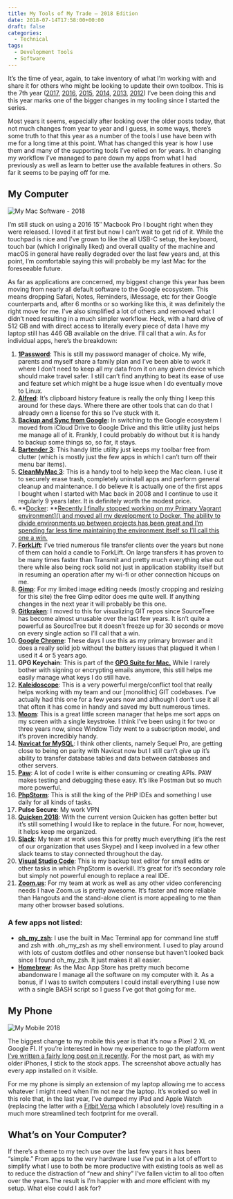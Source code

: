 ```yaml
---
title: My Tools of My Trade – 2018 Edition
date: 2018-07-14T17:58:00+00:00
draft: false
categories:
  - Technical
tags:
  - Development Tools
  - Software
---
```


It’s the time of year, again, to take inventory of what I’m working with and share it for others who might be looking to update their own toolbox. This is the 7th year ([2017][1], [2016][2], [2015][3], [2014][4], [2013][5], [2012][6]) I’ve been doing this and this year marks one of the bigger changes in my tooling since I started the series.

Most years it seems, especially after looking over the older posts today, that not much changes from year to year and I guess, in some ways, there’s some truth to that this year as a number of the tools I use have been with me for a long time at this point. What has changed this year is how I use them and many of the supporting tools I’ve relied on for years. In changing my workflow I’ve managed to pare down my apps from what I had previously as well as learn to better use the available features in others. So far it seems to be paying off for me.
## My Computer

![My Mac Software - 2018](/images/2020/07/my-mac-software-2018.jpg)

I’m still stuck on using a 2016 15″ Macbook Pro I bought right when they were released. I loved it at first but now I can’t wait to get rid of it. While the touchpad is nice and I’ve grown to like the all USB-C setup, the keyboard, touch bar (which I originally liked) and overall quality of the machine and macOS in general have really degraded over the last few years and, at this point, I’m comfortable saying this will probably be my last Mac for the foreseeable future.

As far as applications are concerned, my biggest change this year has been moving from nearly all default software to the Google ecosystem. This means dropping Safari, Notes, Reminders, iMessage, etc for their Google counterparts and, after 6 months or so working like this, it was definitely the right move for me. I’ve also simplified a lot of others and removed what I didn’t need resulting in a much simpler workflow. Heck, with a hard drive of 512 GB and with direct access to literally every piece of data I have my laptop still has 446 GB available on the drive. I’ll call that a win. As for individual apps, here’s the breakdown:

1. **[1Password](https://1password.com)**: This is still my password manager of choice. My wife, parents and myself share a family plan and I’ve been able to work it where I don’t need to keep all my data from it on any given device which should make travel safer. I still can’t find anything to beat its ease of use and feature set which might be a huge issue when I do eventually move to Linux.
2. **[Alfred](https://www.alfredapp.com)**: It’s clipboard history feature is really the only thing I keep this around for these days. Where there are other tools that can do that I already own a license for this so I’ve stuck with it.
3. **[Backup and Sync from Google](https://www.google.com/drive/download/backup-and-sync/):** In switching to the Google ecosystem I moved from iCloud Drive to Google Drive and this little utility just helps me manage all of it. Frankly, I could probably do without but it is handy to backup some things so, so far, it stays.
4. [**Bartender 3**](https://www.macbartender.com/): This handy little utility just keeps my toolbar free from clutter (which is mostly just the few apps in which I can’t turn off their menu bar items).
 5. **[CleanMyMac 3](https://macpaw.com/cleanmymac)**: This is a handy tool to help keep the Mac clean. I use it to securely erase trash, completely uninstall apps and perform general cleanup and maintenance. I do believe it is actually one of the first apps I bought when I started with Mac back in 2008 and I continue to use it regularly 9 years later. It is definitely worth the modest price.
6. **[Docker](https://www.docker.com/): **<a href="/2018/06/so-long-primary-vagrant/">Recently I finally stopped working on my Primary Vagrant environment]() and moved all my development to Docker. The ability to divide environments up between projects has been great and I’m spending far less time maintaining the environment itself so I’ll call this one a win.
7. **[ForkLift](http://binarynights.com/forklift/)**: I’ve tried numerous file transfer clients over the years but none of them can hold a candle to ForkLift. On large transfers it has proven to be many times faster than Transmit and pretty much everything else out there while also being rock solid not just in application stability itself but in resuming an operation after my wi-fi or other connection hiccups on me.
8. [**Gimp**](https://www.gimp.org/): For my limited image editing needs (mostly cropping and resizing for this site) the free Gimp editor does me quite well. If anything changes in the next year it will probably be this one.
9. [**Gitkraken**](https://www.gitkraken.com/): I moved to this for visualizing GIT repos since SourceTree has become almost unusable over the last few years. It isn’t quite a powerful as SourceTree but it doesn’t freeze up for 30 seconds or move on every single action so I’ll call that a win.
10. [**Google Chrome**](https://www.google.com/chrome/): These days I use this as my primary browser and it does a really solid job without the battery issues that plagued it when I used it 4 or 5 years ago.
11. **GPG Keychain**: This is part of the **[GPG Suite for Mac.](https://gpgtools.org)** While I rarely bother with signing or encrypting emails anymore, this still helps me easily manage what keys I do still have.
12. [**Kaleidoscope**](https://www.kaleidoscopeapp.com/): This is a very powerful merge/conflict tool that really helps working with my team and our [monolithic] GIT codebases. I’ve actually had this one for a few years now and although I don’t use it all that often it has come in handy and saved my butt numerous times.
13. [**Moom**](https://manytricks.com/moom/): This is a great little screen manager that helps me sort apps on my screen with a single keystroke. I think I’ve been using it for two or three years now, since Window Tidy went to a subscription model, and it’s proven incredibly handy.
14. [**Navicat for MySQL**](https://navicat.com/products/navicat-for-mysql): I think other clients, namely Sequel Pro, are getting close to being on parity with Navicat now but I still can’t give up it’s ability to transfer database tables and data between databases and other servers.
15. [**Paw**](https://paw.cloud): A lot of code I write is either consuming or creating APIs. PAW makes testing and debugging these easy. It’s like Postman but so much more powerful.
16. [**PhpStorm**](https://www.jetbrains.com/phpstorm/): This is still the king of the PHP IDEs and something I use daily for all kinds of tasks.
17. **Pulse Secure**: My work VPN
18. [**Quicken 2018**](https://www.quicken.com/): With the current version Quicken has gotten better but it’s still something I would like to replace in the future. For now, however, it helps keep me organized.
19. **[Slack](https://slack.com)**: My team at work uses this for pretty much everything (it’s the rest of our organization that uses Skype) and I keep involved in a few other slack teams to stay connected throughout the day.
20. [**Visual Studio Code**](https://code.visualstudio.com/): This is my backup text editor for small edits or other tasks in which PhpStorm is overkill. It’s great for it’s secondary role but simply not powerful enough to replace a real IDE.
21. [**Zoom.us**](https://zoom.us): For my team at work as well as any other video conferencing needs I have Zoom.us is pretty awesome. It’s faster and more reliable than Hangouts and the stand-alone client is more appealing to me than many other browser based solutions.

### A few apps not listed:

* [**oh_my_zsh**](http://ohmyz.sh): I use the built in Mac Terminal app for command line stuff and zsh with .oh_my_zsh as my shell environment. I used to play around with lots of custom dotfiles and other nonsense but haven’t looked back since I found oh_my_zsh. It just makes it all easier.
* **[Homebrew](https://brew.sh)**: As the Mac App Store has pretty much become abandonware I manage all the software on my computer with it. As a bonus, if I was to switch computers I could install everything I use now with a single BASH script so I guess I’ve got that going for me.

## My Phone

![My Mobile 2018](/images/2020/07/my-mobile-2018.jpg)

The biggest change to my mobile this year is that it’s now a Pixel 2 XL on Google FI. If you’re interested in how my experience to go the platform went [I’ve written a fairly long post on it recently][7]. For the most part, as with my older iPhones, I stick to the stock apps. The screenshot above actually has every app installed on it visible.

For me my phone is simply an extension of my laptop allowing me to access whatever I might need when I’m not near the laptop. It’s worked so well in this role that, in the last year, I’ve dumped my iPad and Apple Watch (replacing the latter with a [Fitbit Versa][8] which I absolutely love) resulting in a much more streamlined tech footprint for me overall.

## What’s on Your Computer?

If there’s a theme to my tech use over the last few years it has been “simple.” From apps to the very hardware I use I’ve put in a lot of effort to simplify what I use to both be more productive with existing tools as well as to reduce the distraction of “new and shiny” I’ve fallen victim to all too often over the years.The result is I’m happier with and more efficient with my setup. What else could I ask for?

 [1]: /2017/05/my-tools-of-the-trade-for-2017/
 [2]: /2016/05/my-tools-of-the-trade-2016/
 [3]: /2015/03/my-development-toolbox-2015/
 [4]: /2014/01/my-development-toolbox-2014/
 [5]: /2013/05/bit51s-development-tools-2013-edition/
 [6]: /2012/02/my-web-development-toolbox-2012/
 [7]: /2018/05/google-fi-and-pixel-5-months-later/
 [8]: https://www.fitbit.com/shop/versa